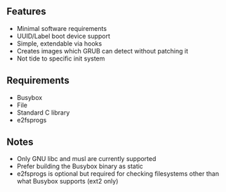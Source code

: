 ## Features

* Minimal software requirements
* UUID/Label boot device support
* Simple, extendable via hooks
* Creates images which GRUB can detect without patching it
* Not tide to specific init system

## Requirements

* Busybox
* File
* Standard C library
* e2fsprogs

## Notes

* Only GNU libc and musl are currently supported
* Prefer building the Busybox binary as static
* e2fsprogs is optional but required for checking filesystems other than what Busybox supports (ext2 only)
